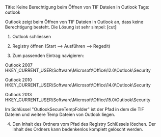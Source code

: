 Title: Keine Berechtigung beim Öffnen von TIF Dateien in Outlook
Tags: outlook
 
Outlook zeigt beim Öffnen von TIF Dateien in Outlook an, dass keine Berechtigung besteht.
Die Lösung ist sehr simpel:
[cut]

1. Outlook schliessen

2. Registry öffnen (Start --> Ausführen --> Regedit)

3. Zum passenden Eintrag navigieren:

Outlook 2007   HKEY_CURRENT_USER\Software\Microsoft\Office\12.0\Outlook\Security

Outlook 2010 	 HKEY_CURRENT_USER\Software\Microsoft\Office\14.0\Outlook\Security

Outlook 2013   HKEY_CURRENT_USER\Software\Microsoft\Office\15.0\Outlook\Security

Im Schlüssel "OutlookSecureTempFolder" ist der Pfad in dem die TIF Dateien und weitere Temp Dateien von Outlook liegen.

4. Den Inhalt des Ordners vom Pfad des Registry Schlüssels löschen.
   Der Inhalt des Ordners kann bedenkenlos komplett gelöscht werden.
